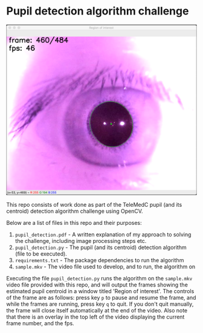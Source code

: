 # Pupil detection algorithm challenge

![Pupil detection](img.png)

This repo consists of work done as part of the TeleMedC pupil (and its centroid) detection algorithm challenge using OpenCV.

Below are a list of files in this repo and their purposes:
1. `pupil_detection.pdf` - A written explanation of my approach to solving the challenge, including image processing steps etc.
2. `pupil_detection.py` - The pupil (and its centroid) detection algorithm (file to be executed).
3. `requirements.txt` - The package dependencies to run the algorithm
4. `sample.mkv` - The video file used to develop, and to run, the algorithm on


Executing the file `pupil_detection.py` runs the algorithm on the `sample.mkv` video file provided with this repo, and will output the frames showing the estimated pupil centroid in a window titled 'Region of interest'. The controls of the frame are as follows: press key `p` to pause and resume the frame, and while the frames are running, press key `q` to quit. If you don't quit manually, the frame will close itself automatically at the end of the video. Also note that there is an overlay in the top left of the video displaying the current frame number, and the fps.







